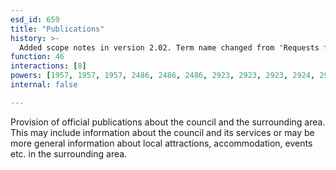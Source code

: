 ```yaml
---
esd_id: 659
title: "Publications"
history: >-
  Added scope notes in version 2.02. Term name changed from 'Requests for official guides' to 'Council - publications' in version 3.00. name changed to 'Publications' in version 4.00.
function: 46
interactions: [8]
powers: [1957, 1957, 1957, 2486, 2486, 2486, 2923, 2923, 2923, 2924, 2924, 2924]
internal: false

---
```


Provision of official publications about the council and the surrounding area.  This may include information about the council and its services or may be more general information about local attractions, accommodation, events etc. in the surrounding area.

